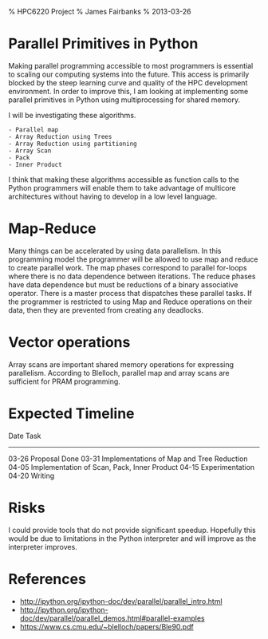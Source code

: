 % HPC6220 Project
% James Fairbanks
% 2013-03-26

# Parallel Primitives in Python

Making parallel programming accessible to most programmers is essential to scaling our
computing systems into the future. This access is primarily blocked by the steep learning 
curve and quality of the HPC development environment. In order to improve this, I am looking 
at implementing some parallel primitives in Python using multiprocessing for shared memory. 

I will be investigating these algorithms.

    - Parallel map
    - Array Reduction using Trees
    - Array Reduction using partitioning
    - Array Scan
    - Pack
    - Inner Product

I think that making these algorithms accessible as function calls to the Python programmers 
will enable them to take advantage of multicore architectures without having to develop in a 
low level language. 


# Map-Reduce

Many things can be accelerated by using data parallelism. 
In this programming model the programmer will be allowed to use map and reduce to create parallel work. 
The map phases correspond to parallel for-loops where there is no data dependence between iterations.
The reduce phases have data dependence but must be reductions of a binary associative operator.
There is a master process that dispatches these parallel tasks. 
If the programmer is restricted to using Map and Reduce operations on their data, 
then they are prevented from creating any deadlocks. 

# Vector operations

Array scans are important shared memory operations for expressing parallelism.
According to Blelloch, parallel map and array scans are sufficient for PRAM programming.

# Expected Timeline
Date        Task
-----       ------------
03-26       Proposal Done
03-31       Implementations of Map and Tree Reduction
04-05       Implementation of Scan, Pack, Inner Product
04-15       Experimentation        
04-20       Writing

# Risks

I could provide tools that do not provide significant speedup. Hopefully this would be due to limitations 
in the Python interpreter and will improve as the interpreter improves.

# References

 - http://ipython.org/ipython-doc/dev/parallel/parallel_intro.html
 - http://ipython.org/ipython-doc/dev/parallel/parallel_demos.html#parallel-examples
 - https://www.cs.cmu.edu/~blelloch/papers/Ble90.pdf

